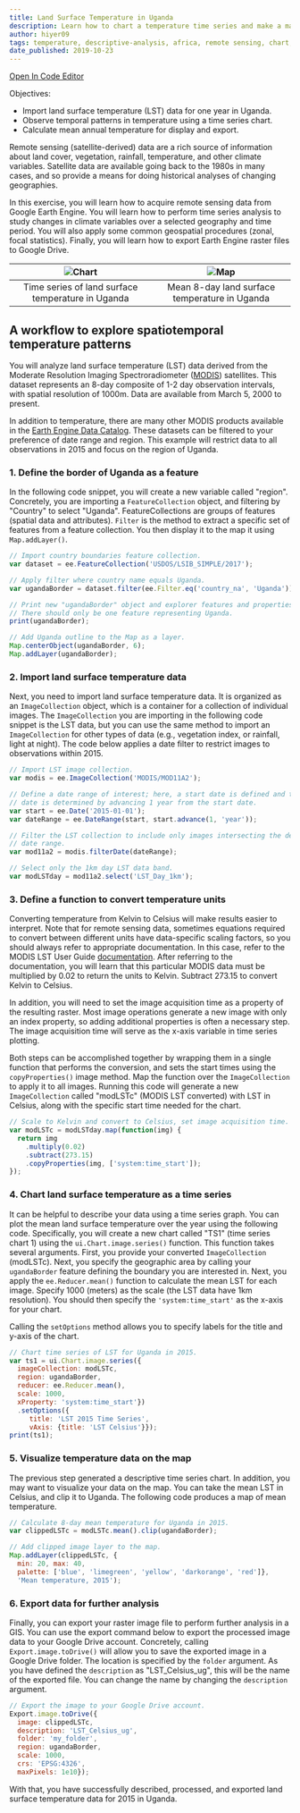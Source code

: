 ```yaml
---
title: Land Surface Temperature in Uganda
description: Learn how to chart a temperature time series and make a map of mean temperature for display and export.
author: hiyer09
tags: temperature, descriptive-analysis, africa, remote sensing, chart, time-series, uganda, modis
date_published: 2019-10-23
---
```

<!--
Copyright 2019 The Google Earth Engine Community Authors

Licensed under the Apache License, Version 2.0 (the "License");
you may not use this file except in compliance with the License.
You may obtain a copy of the License at

    http://www.apache.org/licenses/LICENSE-2.0

Unless required by applicable law or agreed to in writing, software
distributed under the License is distributed on an "AS IS" BASIS,
WITHOUT WARRANTIES OR CONDITIONS OF ANY KIND, either express or implied.
See the License for the specific language governing permissions and
limitations under the License.
-->

[Open In Code Editor](https://code.earthengine.google.com/e702b27b6e794cc496e4e64a7d958435)

Objectives:

* Import land surface temperature (LST) data for one year in Uganda.
* Observe temporal patterns in temperature using a time series chart.
* Calculate mean annual temperature for display and export.

Remote sensing (satellite-derived) data are a rich source of information about
land cover, vegetation, rainfall, temperature, and other climate variables.
Satellite data are available going back to the 1980s in many cases, and so
provide a means for doing historical analyses of changing geographies.

In this exercise, you will learn how to acquire remote sensing data from Google
Earth Engine. You will learn how to perform time series analysis to study
changes in climate variables over a selected geography and time period. You will
also apply some common geospatial procedures (zonal, focal statistics). Finally,
you will learn how to export Earth Engine raster files to Google Drive.

| ![Chart](https://storage.googleapis.com/earthengine-community/tutorials/ph-ug-temp/ph-ug-temp-chart.png) | ![Map](https://storage.googleapis.com/earthengine-community/tutorials/ph-ug-temp/ph-ug-temp-map.png) |
| :---: | :---: |
| Time series of land surface temperature in Uganda | Mean 8-day land surface temperature in Uganda |

## A workflow to explore spatiotemporal temperature patterns

You will analyze land surface temperature (LST) data derived from the
Moderate Resolution Imaging Spectroradiometer
([MODIS](https://lpdaac.usgs.gov/products/mod11a2v006/)) satellites. This
dataset represents an 8-day composite of 1-2 day observation intervals, with
spatial resolution of 1000m. Data are available from March 5, 2000 to present.

In addition to temperature, there are many other MODIS products available in
the [Earth Engine Data Catalog](https://developers.google.com/earth-engine/datasets/catalog/modis).
These datasets can be filtered to your preference of date range and region.
This example will restrict data to all observations in 2015 and focus on
the region of Uganda.

### 1. Define the border of Uganda as a feature

In the following code snippet, you will create a new variable called "region".
Concretely, you are importing a `FeatureCollection` object, and filtering
by "Country" to select "Uganda". FeatureCollections are groups of features
(spatial data and attributes). `Filter` is the method to extract a specific
set of features from a feature collection. You then display it to the map
it using `Map.addLayer()`.

```javascript
// Import country boundaries feature collection.
var dataset = ee.FeatureCollection('USDOS/LSIB_SIMPLE/2017');

// Apply filter where country name equals Uganda.
var ugandaBorder = dataset.filter(ee.Filter.eq('country_na', 'Uganda'));

// Print new "ugandaBorder" object and explorer features and properties.
// There should only be one feature representing Uganda.
print(ugandaBorder);

// Add Uganda outline to the Map as a layer.
Map.centerObject(ugandaBorder, 6);
Map.addLayer(ugandaBorder);
```

### 2. Import land surface temperature data

Next, you need to import land surface temperature data. It is organized as an
`ImageCollection` object, which is a container for a collection of individual
images. The `ImageCollection` you are importing in the following code snippet is
the LST data, but you can use the same method to import an `ImageCollection` for
other types of data (e.g., vegetation index, or rainfall, light at night).
The code below applies a date filter to restrict images to observations within
2015.

```javascript
// Import LST image collection.
var modis = ee.ImageCollection('MODIS/MOD11A2');

// Define a date range of interest; here, a start date is defined and the end
// date is determined by advancing 1 year from the start date.
var start = ee.Date('2015-01-01');
var dateRange = ee.DateRange(start, start.advance(1, 'year'));

// Filter the LST collection to include only images intersecting the desired
// date range.
var mod11a2 = modis.filterDate(dateRange);

// Select only the 1km day LST data band.
var modLSTday = mod11a2.select('LST_Day_1km');
```

### 3. Define a function to convert temperature units

Converting temperature from Kelvin to Celsius will make results easier to
interpret. Note that for remote sensing data, sometimes equations required
to convert between different units have data-specific scaling factors, so
you should always refer to appropriate documentation. In this
case, refer to the MODIS LST User Guide
[documentation](https://icess.eri.ucsb.edu/modis/LstUsrGuide/usrguide_mod11.html#sds).
After referring to the documentation, you will learn that this particular MODIS
data must be multiplied by 0.02 to return the units to Kelvin. Subtract 273.15
to convert Kelvin to Celsius.

In addition, you will need to set the image acquisition time as a property of
the resulting raster. Most image operations generate a new image with only an
index property, so adding additional properties is often a necessary step.
The image acquisition time will serve as the x-axis variable in time series
plotting.

Both steps can be accomplished together by wrapping them in a single
function that performs the conversion, and sets the start times using the
`copyProperties()` image method. Map the function over the `ImageCollection` to
apply it to all images. Running this code will generate a new `ImageCollection`
called "modLSTc" (MODIS LST converted) with LST in Celsius, along with the
specific start time needed for the chart.

```javascript
// Scale to Kelvin and convert to Celsius, set image acquisition time.
var modLSTc = modLSTday.map(function(img) {
  return img
    .multiply(0.02)
    .subtract(273.15)
    .copyProperties(img, ['system:time_start']);
});
```

### 4. Chart land surface temperature as a time series

It can be helpful to describe your data using a time series graph. You can plot
the mean land surface temperature over the year using the following code.
Specifically, you will create a new chart called "TS1" (time series chart 1)
using the `ui.Chart.image.series()` function. This function takes several
arguments. First, you provide your converted `ImageCollection` (modLSTc). Next,
you specify the geographic area by calling your `ugandaBorder` feature defining
the boundary you are interested in. Next, you apply the `ee.Reducer.mean()`
function to calculate the mean LST for each image. Specify 1000 (meters) as the
scale (the LST data have 1km resolution). You should then specify the
`'system:time_start'` as the x-axis for your chart.

Calling the `setOptions` method allows you to specify labels for the title
and y-axis of the chart.

```javascript
// Chart time series of LST for Uganda in 2015.
var ts1 = ui.Chart.image.series({
  imageCollection: modLSTc,
  region: ugandaBorder,
  reducer: ee.Reducer.mean(),
  scale: 1000,
  xProperty: 'system:time_start'})
  .setOptions({
     title: 'LST 2015 Time Series',
     vAxis: {title: 'LST Celsius'}});
print(ts1);
```

### 5. Visualize temperature data on the map

The previous step generated a descriptive time series chart. In
addition, you may want to visualize your data on the map. You can take the mean
LST in Celsius, and clip it to Uganda. The following code produces a map of
mean temperature.

```javascript
// Calculate 8-day mean temperature for Uganda in 2015.
var clippedLSTc = modLSTc.mean().clip(ugandaBorder);

// Add clipped image layer to the map.
Map.addLayer(clippedLSTc, {
  min: 20, max: 40,
  palette: ['blue', 'limegreen', 'yellow', 'darkorange', 'red']},
  'Mean temperature, 2015');
```

### 6. Export data for further analysis

Finally, you can export your raster image file to perform further analysis in a
GIS. You can use the export command below to export the processed image data to
your Google Drive account. Concretely, calling `Export.image.toDrive()` will
allow you to save the exported image in a Google Drive folder. The location
is specified by the `folder` argument. As you have defined the `description` as
"LST_Celsius_ug", this will be the name of the exported file. You can change the
name by changing the `description` argument.

```javascript
// Export the image to your Google Drive account.
Export.image.toDrive({
  image: clippedLSTc,
  description: 'LST_Celsius_ug',
  folder: 'my_folder',
  region: ugandaBorder,
  scale: 1000,
  crs: 'EPSG:4326',
  maxPixels: 1e10});
```

With that, you have successfully described, processed, and exported land surface
temperature data for 2015 in Uganda.

